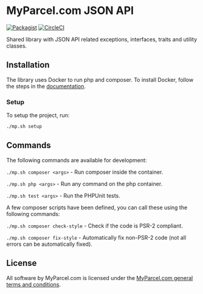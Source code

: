 # MyParcel.com JSON API
[![Packagist](https://img.shields.io/packagist/v/MyParcelCOM/api-specification.svg)](https://packagist.org/packages/myparcelcom/json-api)
[![CircleCI](https://circleci.com/gh/MyParcelCOM/json-api.svg?style=shield&circle-token=f759f94ecf52a91475773a9dfb74f1e7edc89c64)](https://circleci.com/gh/MyParcelCOM/json-api)

Shared library with JSON API related exceptions, interfaces, traits and utility classes.

## Installation
The library uses Docker to run php and composer. To install Docker, follow the steps in the [documentation](https://docs.myparcel.com/development/#docker).

### Setup
To setup the project, run:
```bash
./mp.sh setup
```

## Commands
The following commands are available for development:

`./mp.sh composer <args>` - Run composer inside the container.

`./mp.sh php <args>` - Run any command on the php container.

`./mp.sh test <args>` - Run the PHPUnit tests.

A few composer scripts have been defined, you can call these using the following commands:

`./mp.sh composer check-style` - Check if the code is PSR-2 compliant.

`./mp.sh composer fix-style` - Automatically fix non-PSR-2 code (not all errors can be automatically fixed).

## License
All software by MyParcel.com is licensed under the [MyParcel.com general terms and conditions](https://www.myparcel.com/terms). 
